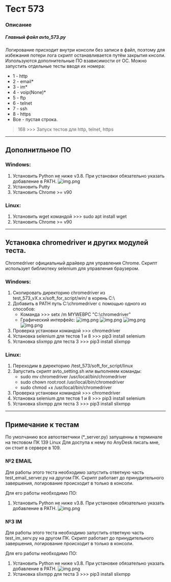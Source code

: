 
# Тест 573
### Описание
##### Главный файл avto_573.py
Логирование присходит внутри консоли без записи в файл, 
поэтому для избежания потери лога скрипт останавливается 
путём закрытия кнсоли. Изпользуются дополнительные ПО взависимости от ОС.
Можно запустить отдельные тесты вводя их номера:
- 1 - http
- 2 - email*
- 3 - im*
- 4 - voip(None)*
- 5 - ftp
- 6 - telnet
- 7 - ssh
- 8 - https
- Все - пустая строка.
> 168 >>> Запуск тестов для http, telnet, https

___
## Дополнитльное ПО

### Windows:
1. Установить Python не ниже v3.8. При установки обязательно
   указать добавление в PATH.
   ![img.png](img/img1.png)
2. Установить Putty
3. Установить Chrome >= v90
### Linux:
1. Установить wget командой >>> sudo apt install wget
2. Установить Chrome >= v90
___
## Установка chromedriver и других модулей теста.
Chromedriver официальный драйвер для управления Chrome.
Скрипт использует библиотеку selenium для управления браузером.
### Windows:
1. Скопировать директорию chromedriver из test_573_vХ.х.х/soft_for_script/win/ в корень C:\
2. Добавить в PATH путь C:\chromedriver с помощью одного из способов:
   - Команда >>> setx /m MYWEBPC "C:\chromedriver"
   - Графический интерфейс:
            ![img.png](img/img2.png)
            ![img.png](img/img3.png)
            ![img.png](img/img4.png)
            ![img.png](img/img5.png)
3. Проверка установки командой >>> chromedriver
4. Установка selenium для тестов 1 и 8 >>> pip3 install selenium
5. Установка slixmpp для теста 3 >>> pip3 install slixmpp

### Linux:
1. Переходим в директорию /test_573/soft_for_script/linux
2. Запустить скрипт avto_setting.sh или выполняем команды:
   - sudo mv chromedriver /usr/local/bin/chromedriver
   - sudo chown root:root /usr/local/bin/chromedriver
   - sudo chmod +x /usr/local/bin/chromedriver
3. Проверка установки командой >>> chromedriver
4. Установка selenium для тестов 1 и 8 >>> pip3 install selenium
5. Установка slixmpp для теста 3 >>> pip3 install slixmpp
___
## Примечание к тестам
По умолчанию все автоответчики (*_server.py) запущенны в терминале на тестовом ПК 139 Linux
Для доступа к нему по AnyDesk писать мне, он стоит в сервере в 109.

### №2 EMAIL
Для работы этого теста необходимо запустить ответную часть test_email_server.py на другом ПК.
Скрипт работает до принудительного завершения, логирование происходит в только в консоли.

Для его работы необходимо ПО:
1. Установить Python не ниже v3.8. При установке обязательно
   указать добавление в PATH.
   ![img.png](img/img1.png)


### №3 IM
Для работы этого теста необходимо запустить ответную часть test_im_serv.py на другом ПК.
Скрипт работает до принудительного завершения, логирование происходит в только в консоли.

Для его работы необходимо ПО:
1. Установить Python не ниже v3.8. При установке обязательно
   указать добавление в PATH.
   ![img.png](img/img1.png)
2. Установка slixmpp для теста 3 >>> pip3 install slixmpp
